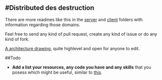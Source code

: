 #Distributed des destruction
---

There are more readmes like this in the [server](https://github.com/KarlHerler/unDES/tree/master/server) and [client](https://github.com/KarlHerler/unDES/tree/master/client) folders with information regarding those domains.

Feel free to send any kind of pull request, create any kind of issue or do any kind of fork.

[A architecture drawing](https://docs.google.com/drawings/d/14iTVmZocoKadTStr2IOqnQIS9gQdXi5Y47CNNrqueBU/edit), quite highlevel and open for anyone to edit.


##Todo

*  **Add a list your resources, any code you have and any skills** that you posess which might be useful, similar to [this](https://github.com/KarlHerler/unDES/blob/master/kherler.txt).
